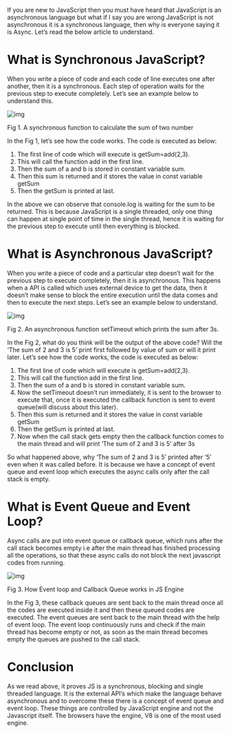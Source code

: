 If you are new to JavaScript then you must have heard that JavaScript is an asynchronous language but what if I say you are wrong JavaScript is not asynchronous it is a synchronous language, then why is everyone saying it is Async. Let’s read the below article to understand.

# What is Synchronous JavaScript?

When you write a piece of code and each code of line executes one after another, then it is a synchronous. Each step of operation waits for the previous step to execute completely. Let’s see an example below to understand this.

![img](https://miro.medium.com/max/406/1*ogn99oszVI82l2A5eHfTpw.png)

Fig 1. A synchronous function to calculate the sum of two number

In the Fig 1, let’s see how the code works. The code is executed as below:

1. The first line of code which will execute is getSum=add(2,3).
2. This will call the function add in the first line.
3. Then the sum of a and b is stored in constant variable sum.
4. Then this sum is returned and it stores the value in const variable getSum
5. Then the getSum is printed at last.

In the above we can observe that console.log is waiting for the sum to be returned. This is because JavaScript is a single threaded, only one thing can happen at single point of time in the single thread, hence it is waiting for the previous step to execute until then everything is blocked.

# What is Asynchronous JavaScript?

When you write a piece of code and a particular step doesn’t wait for the previous step to execute completely, then it is asynchronous. This happens when a API is called which uses external device to get the data, then it doesn’t make sense to block the entire execution until the data comes and then to execute the next steps. Let’s see an example below to understand.

![img](https://miro.medium.com/max/652/1*y79dXEpDG4pJiNBOST1t4A.png)

Fig 2. An asynchronous function setTimeout which prints the sum after 3s.

In the Fig 2, what do you think will be the output of the above code? Will the ‘The sum of 2 and 3 is 5’ print first followed by value of sum or will it print later. Let’s see how the code works, the code is executed as below:

1. The first line of code which will execute is getSum=add(2,3).
2. This will call the function add in the first line.
3. Then the sum of a and b is stored in constant variable sum.
4. Now the setTimeout doesn’t run immediately, it is sent to the browser to execute that, once it is executed the callback function is sent to event queue(will discuss about this later).
5. Then this sum is returned and it stores the value in const variable getSum
6. Then the getSum is printed at last.
7. Now when the call stack gets empty then the callback function comes to the main thread and will print ‘The sum of 2 and 3 is 5’ after 3s

So what happened above, why ‘The sum of 2 and 3 is 5’ printed after ‘5’ even when it was called before. It is because we have a concept of event queue and event loop which executes the async calls only after the call stack is empty.

# What is Event Queue and Event Loop?

Async calls are put into event queue or callback queue, which runs after the call stack becomes empty i.e after the main thread has finished processing all the operations, so that these async calls do not block the next javascript codes from running.

![img](https://miro.medium.com/max/700/0*bb7XgYSMNynBGSVg.png)

Fig 3. How Event loop and Callback Queue works in JS Engine

In the Fig 3, these callback queues are sent back to the main thread once all the codes are executed inside it and then these queued codes are executed. The event queues are sent back to the main thread with the help of event loop. The event loop continuously runs and check if the main thread has become empty or not, as soon as the main thread becomes empty the queues are pushed to the call stack.

# Conclusion

As we read above, it proves JS is a synchronous, blocking and single threaded language. It is the external API’s which make the language behave asynchronous and to overcome these there is a concept of event queue and event loop. These things are controlled by JavaScript engine and not the Javascript itself. The browsers have the engine, V8 is one of the most used engine.